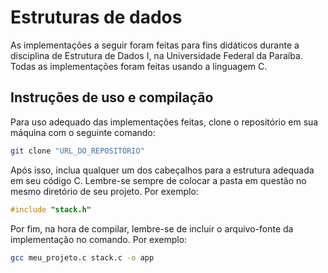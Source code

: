 # Estruturas de dados
As implementações a seguir foram feitas para fins didáticos durante a disciplina de Estrutura de Dados I, na Universidade Federal da Paraíba. Todas as implementações foram feitas usando a linguagem C.

## Instruções de uso e compilação
Para uso adequado das implementações feitas, clone o repositório em sua máquina com o seguinte comando:
```bash
git clone "URL_DO_REPOSITÓRIO"
```
Após isso, inclua qualquer um dos cabeçalhos para a estrutura adequada em seu código C. Lembre-se sempre de colocar a pasta em questão no mesmo diretório de seu projeto. Por exemplo:
```c
#include "stack.h"
```
Por fim, na hora de compilar, lembre-se de incluir o arquivo-fonte da implementação no comando. Por exemplo:
```bash
gcc meu_projeto.c stack.c -o app
```
